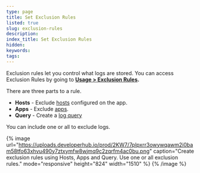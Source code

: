 ```yaml
---
type: page
title: Set Exclusion Rules
listed: true
slug: exclusion-rules
description: 
index_title: Set Exclusion Rules
hidden: 
keywords: 
tags: 
---
```



Exclusion rules let you control what logs are stored. You can access Exclusion Rules by going to **[Usage &gt; Exclusion Rules](https://app.mezmo.com/manage/exclusion-rules).**

There are three parts to a rule.

- **Hosts** - Exclude [hosts](https://docs.mezmo.com/docs/introducing-the-agent) configured on the app.
- **Apps** - Exclude [apps](https://docs.mezmo.com/docs/filters).
- **Query** - Create a [log query](https://docs.mezmo.com/docs/filters)

You can include one or all to exclude logs.

{% image url="https://uploads.developerhub.io/prod/2KW7/7plpxrr3owywqawm2i0bam58tfo63xhvu490y7ztxymfw8wjmq9c2zqrfm4ac0bu.png" caption="Create exclusion rules using Hosts, Apps and Query. Use one or all exclusion rules." mode="responsive" height="824" width="1510" %}
{% /image %}
